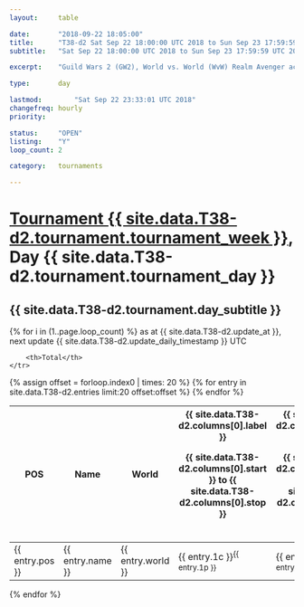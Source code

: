 ```yaml
---
layout: 	table

date: 		"2018-09-22 18:05:00"
title: 		"T38-d2 Sat Sep 22 18:00:00 UTC 2018 to Sun Sep 23 17:59:59 UTC 2018"
subtitle: 	"Sat Sep 22 18:00:00 UTC 2018 to Sun Sep 23 17:59:59 UTC 2018"

excerpt:    "Guild Wars 2 (GW2), World vs. World (WvW) Realm Avenger achivement Tournament. \"Every Kill Counts\""

type:       day

lastmod: 		"Sat Sep 22 23:33:01 UTC 2018"
changefreq: hourly
priority:   

status:     "OPEN"
listing:    "Y"
loop_count: 2

category: 	tournaments

---
```

<div class="table_header">
    <h1><a href="{{ site.data.T38-d2.tournament.week_url }}">Tournament {{ site.data.T38-d2.tournament.tournament_week }}</a>, Day {{ site.data.T38-d2.tournament.tournament_day }}</h1>
    <h2>{{ site.data.T38-d2.tournament.day_subtitle }}</h2> 
</div>

{% for i in (1..page.loop_count) %}
<span class="table_nextupdate">as at {{ site.data.T38-d2.update_at }}, next update {{ site.data.T38-d2.update_daily_timestamp }} UTC</span> 
<table class="day_table">
  <colgroup>
    <col style="width:18px">
    <col style="width:55px">
    <col style="width:55px">
    <col style="width:12px">
    <col style="width:12px">
    <col style="width:12px">
    <col style="width:12px">
    <col style="width:12px">
    <col style="width:12px">
    <col style="width:12px">
    <col style="width:12px">
    <col style="width:12px">
    <col style="width:12px">
    <col style="width:12px">
    <col style="width:12px">
    <col style="width:12px">
    <col style="width:12px">
    <col style="width:12px">
    <col style="width:12px">
    <col style="width:12px">
    <col style="width:12px">
    <col style="width:12px">
    <col style="width:12px">
    <col style="width:12px">
    <col style="width:12px">
    <col style="width:12px">
    <col style="width:12px">
    <col style="width:18px">
  </colgroup>  
  <thead>
    <tr>
        <th>POS</th>
        <th class="AlignLeft">Name</th>
        <th class="AlignLeft">World</th>

<th><div class="label">{{ site.data.T38-d2.columns[0].label }}<p class="onhover">{{ site.data.T38-d2.columns[0].start }} to {{ site.data.T38-d2.columns[0].stop }}</p></div>​</th>
<th><div class="label">{{ site.data.T38-d2.columns[1].label }}<p class="onhover">{{ site.data.T38-d2.columns[1].start }} to {{ site.data.T38-d2.columns[1].stop }}</p></div>​</th>
<th><div class="label">{{ site.data.T38-d2.columns[2].label }}<p class="onhover">{{ site.data.T38-d2.columns[2].start }} to {{ site.data.T38-d2.columns[2].stop }}</p></div>​</th>
<th><div class="label">{{ site.data.T38-d2.columns[3].label }}<p class="onhover">{{ site.data.T38-d2.columns[3].start }} to {{ site.data.T38-d2.columns[3].stop }}</p></div>​</th>
<th><div class="label">{{ site.data.T38-d2.columns[4].label }}<p class="onhover">{{ site.data.T38-d2.columns[4].start }} to {{ site.data.T38-d2.columns[4].stop }}</p></div>​</th>
<th><div class="label">{{ site.data.T38-d2.columns[5].label }}<p class="onhover">{{ site.data.T38-d2.columns[5].start }} to {{ site.data.T38-d2.columns[5].stop }}</p></div>​</th>
<th><div class="label">{{ site.data.T38-d2.columns[6].label }}<p class="onhover">{{ site.data.T38-d2.columns[6].start }} to {{ site.data.T38-d2.columns[6].stop }}</p></div>​</th>
<th><div class="label">{{ site.data.T38-d2.columns[7].label }}<p class="onhover">{{ site.data.T38-d2.columns[7].start }} to {{ site.data.T38-d2.columns[7].stop }}</p></div>​</th>
<th><div class="label">{{ site.data.T38-d2.columns[8].label }}<p class="onhover">{{ site.data.T38-d2.columns[8].start }} to {{ site.data.T38-d2.columns[8].stop }}</p></div>​</th>
<th><div class="label">{{ site.data.T38-d2.columns[9].label }}<p class="onhover">{{ site.data.T38-d2.columns[9].start }} to {{ site.data.T38-d2.columns[9].stop }}</p></div>​</th>
<th><div class="label">{{ site.data.T38-d2.columns[10].label }}<p class="onhover">{{ site.data.T38-d2.columns[10].start }} to {{ site.data.T38-d2.columns[10].stop }}</p></div>​</th>

<th><div class="label">{{ site.data.T38-d2.columns[11].label }}<p class="onhover">{{ site.data.T38-d2.columns[11].start }} to {{ site.data.T38-d2.columns[11].stop }}</p></div>​</th>
<th><div class="label">{{ site.data.T38-d2.columns[12].label }}<p class="onhover">{{ site.data.T38-d2.columns[12].start }} to {{ site.data.T38-d2.columns[12].stop }}</p></div>​</th>
<th><div class="label">{{ site.data.T38-d2.columns[13].label }}<p class="onhover">{{ site.data.T38-d2.columns[13].start }} to {{ site.data.T38-d2.columns[13].stop }}</p></div>​</th>
<th><div class="label">{{ site.data.T38-d2.columns[14].label }}<p class="onhover">{{ site.data.T38-d2.columns[14].start }} to {{ site.data.T38-d2.columns[14].stop }}</p></div>​</th>
<th><div class="label">{{ site.data.T38-d2.columns[15].label }}<p class="onhover">{{ site.data.T38-d2.columns[15].start }} to {{ site.data.T38-d2.columns[15].stop }}</p></div>​</th>
<th><div class="label">{{ site.data.T38-d2.columns[16].label }}<p class="onhover">{{ site.data.T38-d2.columns[16].start }} to {{ site.data.T38-d2.columns[16].stop }}</p></div>​</th>
<th><div class="label">{{ site.data.T38-d2.columns[17].label }}<p class="onhover">{{ site.data.T38-d2.columns[17].start }} to {{ site.data.T38-d2.columns[17].stop }}</p></div>​</th>
<th><div class="label">{{ site.data.T38-d2.columns[18].label }}<p class="onhover">{{ site.data.T38-d2.columns[18].start }} to {{ site.data.T38-d2.columns[18].stop }}</p></div>​</th>
<th><div class="label">{{ site.data.T38-d2.columns[19].label }}<p class="onhover">{{ site.data.T38-d2.columns[19].start }} to {{ site.data.T38-d2.columns[19].stop }}</p></div>​</th>
<th><div class="label">{{ site.data.T38-d2.columns[20].label }}<p class="onhover">{{ site.data.T38-d2.columns[20].start }} to {{ site.data.T38-d2.columns[20].stop }}</p></div>​</th>

<th><div class="label">{{ site.data.T38-d2.columns[21].label }}<p class="onhover">{{ site.data.T38-d2.columns[21].start }} to {{ site.data.T38-d2.columns[21].stop }}</p></div>​</th>
<th><div class="label">{{ site.data.T38-d2.columns[22].label }}<p class="onhover">{{ site.data.T38-d2.columns[22].start }} to {{ site.data.T38-d2.columns[22].stop }}</p></div>​</th>
<th><div class="label">{{ site.data.T38-d2.columns[23].label }}<p class="onhover">{{ site.data.T38-d2.columns[23].start }} to {{ site.data.T38-d2.columns[23].stop }}</p></div>​</th>

        <th>Total</th>
    </tr>
  </thead>
  {% assign offset = forloop.index0 | times: 20 %}
<tbody>
{% for entry in site.data.T38-d2.entries limit:20 offset:offset %}
  <tr>
    <td class="pl{{ entry.pos }}">{{ entry.pos }}</td>
    <td class="AlignLeft">{{ entry.name }}</td>
    <td class="AlignLeft">{{ entry.world }}</td>
    <td class="pl{{ entry.1p }}">{{ entry.1c }}<sup>{{ entry.1p }}</sup></td>
    <td class="pl{{ entry.2p }}">{{ entry.2c }}<sup>{{ entry.2p }}</sup></td>
    <td class="pl{{ entry.3p }}">{{ entry.3c }}<sup>{{ entry.3p }}</sup></td>
    <td class="pl{{ entry.4p }}">{{ entry.4c }}<sup>{{ entry.4p }}</sup></td>
    <td class="pl{{ entry.5p }}">{{ entry.5c }}<sup>{{ entry.5p }}</sup></td>
    <td class="pl{{ entry.6p }}">{{ entry.6c }}<sup>{{ entry.6p }}</sup></td>
    <td class="pl{{ entry.7p }}">{{ entry.7c }}<sup>{{ entry.7p }}</sup></td>
    <td class="pl{{ entry.8p }}">{{ entry.8c }}<sup>{{ entry.8p }}</sup></td>
    <td class="pl{{ entry.9p }}">{{ entry.9c }}<sup>{{ entry.9p }}</sup></td>
    <td class="pl{{ entry.10p }}">{{ entry.10c }}<sup>{{ entry.10p }}</sup></td>
    <td class="pl{{ entry.11p }}">{{ entry.11c }}<sup>{{ entry.11p }}</sup></td>
    <td class="pl{{ entry.12p }}">{{ entry.12c }}<sup>{{ entry.12p }}</sup></td>
    <td class="pl{{ entry.13p }}">{{ entry.13c }}<sup>{{ entry.13p }}</sup></td>
    <td class="pl{{ entry.14p }}">{{ entry.14c }}<sup>{{ entry.14p }}</sup></td>
    <td class="pl{{ entry.15p }}">{{ entry.15c }}<sup>{{ entry.15p }}</sup></td>
    <td class="pl{{ entry.16p }}">{{ entry.16c }}<sup>{{ entry.16p }}</sup></td>
    <td class="pl{{ entry.17p }}">{{ entry.17c }}<sup>{{ entry.17p }}</sup></td>
    <td class="pl{{ entry.18p }}">{{ entry.18c }}<sup>{{ entry.18p }}</sup></td>
    <td class="pl{{ entry.19p }}">{{ entry.19c }}<sup>{{ entry.19p }}</sup></td>
    <td class="pl{{ entry.20p }}">{{ entry.20c }}<sup>{{ entry.20p }}</sup></td>
    <td class="pl{{ entry.21p }}">{{ entry.21c }}<sup>{{ entry.21p }}</sup></td>
    <td class="pl{{ entry.22p }}">{{ entry.22c }}<sup>{{ entry.22p }}</sup></td>
    <td class="pl{{ entry.23p }}">{{ entry.23c }}<sup>{{ entry.23p }}</sup></td>
    <td class="pl{{ entry.24p }}">{{ entry.24c }}<sup>{{ entry.24p }}</sup></td>
    <td>{{ entry.total }}</td>
  </tr>
{% endfor %}  
</tbody>
</table>
<div class="leaderboard"></div>
{% endfor %}

<div class="commentary">
</div>



